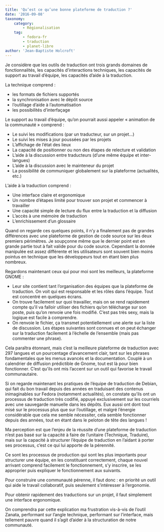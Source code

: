 ```yaml
---
title: 'Qu’est ce qu’une bonne plateforme de traduction ?'
date: '2016-09-08'
taxonomy:
    category:
        - Régionalisation
    tag:
        - fedora-fr
        - traduction
        - planet-libre
author: 'Jean-Baptiste Holcroft'
---
```


Je considère que les outils de traduction ont trois grands domaines de fonctionnalités, les capacités d’interactions techniques, les capacités de support au travail d’équipe, les capacités d’aide à la traduction.

La technique comprend :

* les formats de fichiers supportés
* la synchronisation avec le dépôt source
* l’outillage d’aide à l’automatisation
* les possibilités d’interfaçage

Le support au travail d’équipe, qu’on pourrait aussi appeler « animation de la communauté » comprend :

* Le suivi les modifications (par un traducteur, sur un projet…)
* Le suivi les mises à jour poussées par les projets
* L’affichage de l’état des lieux
* La capacité de positionner ou non des étapes de relecture et validation
* L’aide à la discussion entre traducteurs (d’une même équipe et inter-langues)
* L’aide à la discussion avec le mainteneur du projet
* La possibilité de communiquer globalement sur la plateforme (actualités, etc.)

L’aide à la traduction comprend :

* Une interface claire et ergonomique
* Un nombre d’étapes limité pour trouver son projet et commencer à travailler
* Une capacité simple de lecture du flux entre la traduction et la diffusion
* L’accès à une mémoire de traduction
* L’enrichissement d’un glossaire

Quand on regarde ces quelques points, il n’y a finalement pas de grandes différences avec une plateforme de gestion de code source sur les deux premiers périmètres. Je soupçonne même que le dernier point est en grande partie tout à fait valide pour du code source. Cependant la donnée manipulée est assez différente et les utilisateurs sont souvent bien moins pointus en technique que les développeurs tout en étant bien plus nombreux.

Regardons maintenant ceux qui pour moi sont les meilleurs, la plateforme GNOME :

* Leur site contient tant l’organisation des équipes que la plateforme de traduction. On voit qui est responsable et les rôles dans l’équipe. Tout est concentré en quelques écrans.
* On trouve facilement sur quoi travailler, mais on se rend rapidement compte qu’il va falloir utiliser des fichiers qu’on télécharge sur son poste, puis qu’on renvoie une fois modifié. C’est pas très sexy, mais la logique est facile à comprendre.
* On renvoie le fichier, ça transmet potentiellement une alerte sur la liste de discussion. Les étapes suivantes sont connues et on peut échanger sur la traduction facilement à l’échelle de l’ensemble (mais pas commenter une phrase).

Cela paraîtra étonnant, mais c’est la meilleure plateforme de traduction avec 297 langues et un pourcentage d’avancement clair, tant sur les phrases fondamentales que les menus avancés et la documentation. Couplé à un calendrier de diffusion prédictible de Gnome, tout est là pour bien fonctionner. C’est qu’ils ont mis l’accent sur un outil qui favorise le travail communautaire.

Si on regarde maintenant les pratiques de l’équipe de traduction de Debian, qui fait du bon travail depuis des années en traduisant des contenus inimaginables sur Fedora (notamment actualités), on constate qu’ils ont un processus de traduction très codifié, appuyé exclusivement sur les courriels avec une sauvegarde manuelle dans les dépôts. Eux aussi ont dont tout misé sur le processus plus que sur l’outillage, et malgré l’énergie considérable que cela me semble nécessiter, cela semble fonctionner depuis des années, tout en étant dans le peloton de tête des langues !

Ma perception est que l’enjeu de la réussite d’une plateforme de traduction n’est pas basé sur la capacité à faire de l’unitaire (Technique, Traduire), mais sur la capacité à structurer l’équipe de traduction en l’aidant à porter ses processus, c’est ce qui lui apporte de la pérennité.

Ce sont les processus de production qui sont les plus importants pour structurer une équipe, en les constituant correctement, chaque nouvel arrivant comprend facilement le fonctionnement, s’y inscrire, se les approprier puis expliquer le fonctionnement aux suivants.

Pour construire une communauté pérenne, il faut donc : en priorité un outil qui aide le travail collaboratif, puis seulement s’intéresser à l’ergonomie.

Pour obtenir rapidement des traductions sur un projet, il faut simplement une interface ergonomique.

On comprendra par cette explication ma frustration vis-à-vis de l’outil Zanata, performant sur l’angle technique, performant sur l’interface, mais tellement pauvre quand il s’agit d’aider à la structuration de notre communauté.
